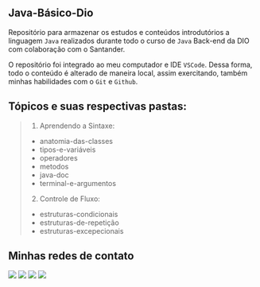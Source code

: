 ## Java-Básico-Dio

Repositório para armazenar os estudos e conteúdos introdutórios a linguagem `Java` realizados durante todo o curso de `Java` Back-end da DIO com colaboração com o Santander.

O repositório foi integrado ao meu computador e IDE `VSCode`. Dessa forma, todo o conteúdo é alterado de maneira local, assim exercitando, também minhas habilidades com o `Git` e `Github`.

## Tópicos e suas respectivas pastas:

> 1. Aprendendo a Sintaxe:
>
> - anatomia-das-classes
> - tipos-e-variáveis
> - operadores
> - metodos
> - java-doc
> - terminal-e-argumentos
>
> 2. Controle de Fluxo:
>
> - estruturas-condicionais
> - estruturas-de-repetição
> - estruturas-excepecionais


## Minhas redes de contato

<div align="left">
  <a href="https://instagram.com/_m.gritti/" target="_blank"><img src="https://img.shields.io/badge/-Instagram-%23E4405F?style=for-the-badge&logo=instagram&logoColor=white" target="_blank"></a>
  <a href="https://discord.gg/6GkPBx4v" target="_blank"><img src="https://img.shields.io/badge/Discord-7289DA?style=for-the-badge&logo=discord&logoColor=white" target="_blank"></a> 
  <a href = "mailto:dev.murilogritti@gmail.com"><img src="https://img.shields.io/badge/-Gmail-%23333?style=for-the-badge&logo=gmail&logoColor=white" target="_blank"></a>
  <a href="https://www.linkedin.com/in/murilo-gritti" target="_blank"><img src="https://img.shields.io/badge/-LinkedIn-%230077B5?style=for-the-badge&logo=linkedin&logoColor=white" target="_blank"></a>
</div>